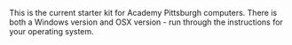 This is the current starter kit for Academy Pittsburgh computers. There is both a Windows version and OSX version - run through the instructions for your operating system.
